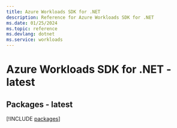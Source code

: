```yaml
---
title: Azure Workloads SDK for .NET
description: Reference for Azure Workloads SDK for .NET
ms.date: 01/25/2024
ms.topic: reference
ms.devlang: dotnet
ms.service: workloads
---
```

# Azure Workloads SDK for .NET - latest
## Packages - latest
[!INCLUDE [packages](workloads-index.md)]